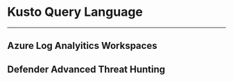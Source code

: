 # Kusto Query Language
---

## Azure Log Analyitics Workspaces

## Defender Advanced Threat Hunting
